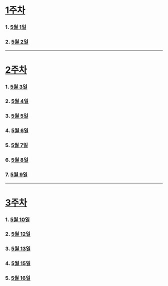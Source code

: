 # [1주차](https://github.com/22000546/2021OSSL_TeamProject/wiki/1%EC%A3%BC%EC%B0%A8)   

### 1. [5월 1일](https://github.com/22000546/2021OSSL_TeamProject/wiki/5%EC%9B%94-1%EC%9D%BC)

### 2. [5월 2일](https://github.com/22000546/2021OSSL_TeamProject/wiki/5%EC%9B%94-2%EC%9D%BC)   

---

# [2주차](https://github.com/22000546/2021OSSL_TeamProject/wiki/3%EC%A3%BC%EC%B0%A8)

### 1. [5월 3일](https://github.com/22000546/2021OSSL_TeamProject/wiki/5%EC%9B%94-3%EC%9D%BC)   

### 2. [5월 4일](https://github.com/22000546/2021OSSL_TeamProject/wiki/5%EC%9B%94-4%EC%9D%BC)

### 3. [5월 5일](https://github.com/22000546/2021OSSL_TeamProject/wiki/5%EC%9B%94-5%EC%9D%BC)

### 4. [5월 6일](https://github.com/22000546/2021OSSL_TeamProject/wiki/5%EC%9B%94-6%EC%9D%BC)

### 5. [5월 7일](https://github.com/22000546/2021OSSL_TeamProject/wiki/5%EC%9B%94-7%EC%9D%BC)

### 6. [5월 8일](https://github.com/22000546/2021OSSL_TeamProject/wiki/5%EC%9B%94-8%EC%9D%BC)

### 7. [5월 9일](https://github.com/22000546/2021OSSL_TeamProject/wiki/5%EC%9B%94-9%EC%9D%BC)
---

# [3주차](https://github.com/22000546/2021OSSL_TeamProject/wiki/3%EC%A3%BC%EC%B0%A8)

### 1. [5월 10일](https://github.com/22000546/2021OSSL_TeamProject/wiki/5%EC%9B%94-10%EC%9D%BC)

### 2. [5월 12일](https://github.com/22000546/2021OSSL_TeamProject/wiki/5%EC%9B%94-12%EC%9D%BC)

### 3. [5월 13일](https://github.com/22000546/2021OSSL_TeamProject/wiki/5%EC%9B%94-13%EC%9D%BC)

### 4. [5월 15일](https://github.com/22000546/2021OSSL_TeamProject/wiki/5%EC%9B%94-15%EC%9D%BC)

### 5. [5월 16일](https://github.com/22000546/2021OSSL_TeamProject/wiki/5%EC%9B%94-16%EC%9D%BC)
